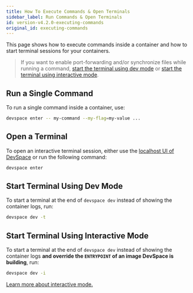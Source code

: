 ```yaml
---
title: How To Execute Commands & Open Terminals
sidebar_label: Run Commands & Open Terminals
id: version-v4.2.0-executing-commands
original_id: executing-commands
---
```


This page shows how to execute commands inside a container and how to start terminal sessions for your containers.

> If you want to enable port-forwarding and/or synchronize files while running a command, [start the terminal using dev mode](#start-terminal-using-dev-mode) or [start the terminal using interactive mode](#start-terminal-using-interactive-mode).

## Run a Single Command
To run a single command inside a container, use:
```bash
devspace enter -- my-command --my-flag=my-value ...
```

## Open a Terminal
To open an interactive terminal session, either use the [localhost UI of DevSpace](../../cli/guides/localhost-ui#start-terminals) or run the following command:
```bash
devspace enter
```

## Start Terminal Using Dev Mode
To start a terminal at the end of `devspace dev` instead of showing the container logs, run:
```bash
devspace dev -t
```

## Start Terminal Using Interactive Mode
To start a terminal at the end of `devspace dev` instead of showing the container logs **and override the `ENTRYPOINT` of an image DevSpace is building**, run:
```bash
devspace dev -i
```
[Learn more about interactive mode.](../../cli/development/configuration/interactive-mode)
